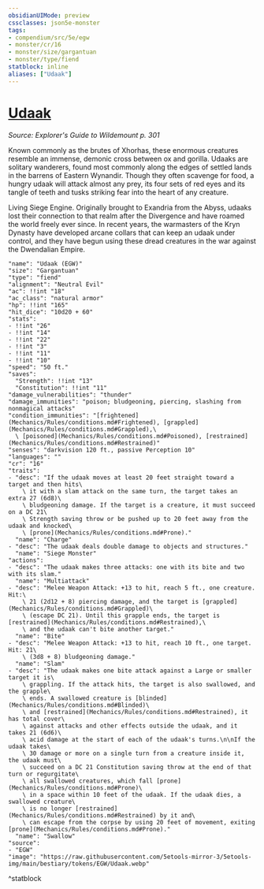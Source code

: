 ```yaml
---
obsidianUIMode: preview
cssclasses: json5e-monster
tags:
- compendium/src/5e/egw
- monster/cr/16
- monster/size/gargantuan
- monster/type/fiend
statblock: inline
aliases: ["Udaak"]
---
```

# [Udaak](Mechanics\bestiary\fiend/udaak-egw.md)
*Source: Explorer's Guide to Wildemount p. 301*  

Known commonly as the brutes of Xhorhas, these enormous creatures resemble an immense, demonic cross between ox and gorilla. Udaaks are solitary wanderers, found most commonly along the edges of settled lands in the barrens of Eastern Wynandir. Though they often scavenge for food, a hungry udaak will attack almost any prey, its four sets of red eyes and its tangle of teeth and tusks striking fear into the heart of any creature.

Living Siege Engine. Originally brought to Exandria from the Abyss, udaaks lost their connection to that realm after the Divergence and have roamed the world freely ever since. In recent years, the warmasters of the Kryn Dynasty have developed arcane collars that can keep an udaak under control, and they have begun using these dread creatures in the war against the Dwendalian Empire.

```statblock
"name": "Udaak (EGW)"
"size": "Gargantuan"
"type": "fiend"
"alignment": "Neutral Evil"
"ac": !!int "18"
"ac_class": "natural armor"
"hp": !!int "165"
"hit_dice": "10d20 + 60"
"stats":
- !!int "26"
- !!int "14"
- !!int "22"
- !!int "3"
- !!int "11"
- !!int "10"
"speed": "50 ft."
"saves":
  "Strength": !!int "13"
  "Constitution": !!int "11"
"damage_vulnerabilities": "thunder"
"damage_immunities": "poison; bludgeoning, piercing, slashing from nonmagical attacks"
"condition_immunities": "[frightened](Mechanics/Rules/conditions.md#Frightened), [grappled](Mechanics/Rules/conditions.md#Grappled),\
  \ [poisoned](Mechanics/Rules/conditions.md#Poisoned), [restrained](Mechanics/Rules/conditions.md#Restrained)"
"senses": "darkvision 120 ft., passive Perception 10"
"languages": ""
"cr": "16"
"traits":
- "desc": "If the udaak moves at least 20 feet straight toward a target and then hits\
    \ it with a slam attack on the same turn, the target takes an extra 27 (6d8)\
    \ bludgeoning damage. If the target is a creature, it must succeed on a DC 21\
    \ Strength saving throw or be pushed up to 20 feet away from the udaak and knocked\
    \ [prone](Mechanics/Rules/conditions.md#Prone)."
  "name": "Charge"
- "desc": "The udaak deals double damage to objects and structures."
  "name": "Siege Monster"
"actions":
- "desc": "The udaak makes three attacks: one with its bite and two with its slam."
  "name": "Multiattack"
- "desc": "Melee Weapon Attack: +13 to hit, reach 5 ft., one creature. Hit:\
    \ 21 (2d12 + 8) piercing damage, and the target is [grappled](Mechanics/Rules/conditions.md#Grappled)\
    \ (escape DC 21). Until this grapple ends, the target is [restrained](Mechanics/Rules/conditions.md#Restrained),\
    \ and the udaak can't bite another target."
  "name": "Bite"
- "desc": "Melee Weapon Attack: +13 to hit, reach 10 ft., one target. Hit: 21\
    \ (3d8 + 8) bludgeoning damage."
  "name": "Slam"
- "desc": "The udaak makes one bite attack against a Large or smaller target it is\
    \ grappling. If the attack hits, the target is also swallowed, and the grapple\
    \ ends. A swallowed creature is [blinded](Mechanics/Rules/conditions.md#Blinded)\
    \ and [restrained](Mechanics/Rules/conditions.md#Restrained), it has total cover\
    \ against attacks and other effects outside the udaak, and it takes 21 (6d6)\
    \ acid damage at the start of each of the udaak's turns.\n\nIf the udaak takes\
    \ 30 damage or more on a single turn from a creature inside it, the udaak must\
    \ succeed on a DC 21 Constitution saving throw at the end of that turn or regurgitate\
    \ all swallowed creatures, which fall [prone](Mechanics/Rules/conditions.md#Prone)\
    \ in a space within 10 feet of the udaak. If the udaak dies, a swallowed creature\
    \ is no longer [restrained](Mechanics/Rules/conditions.md#Restrained) by it and\
    \ can escape from the corpse by using 20 feet of movement, exiting [prone](Mechanics/Rules/conditions.md#Prone)."
  "name": "Swallow"
"source":
- "EGW"
"image": "https://raw.githubusercontent.com/5etools-mirror-3/5etools-img/main/bestiary/tokens/EGW/Udaak.webp"
```
^statblock